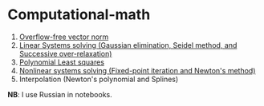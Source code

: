 # Computational-math

1. [Overflow-free vector norm](./Vector_norm.ipynb)
2. [Linear Systems solving (Gaussian elimination, Seidel method, and Successive over-relaxation)](./Linear_systems.ipynb)
3. [Polynomial Least squares](./Least%20squares.ipynb)
4. [Nonlinear systems solving (Fixed-point iteration and Newton's method)](./Nonlinear_systems.ipynb)
5. Interpolation (Newton's polynomial and Splines)

**NB**: I use Russian in notebooks.
